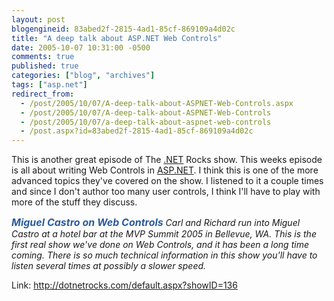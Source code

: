 ```yaml
---
layout: post
blogengineid: 83abed2f-2815-4ad1-85cf-869109a4d02c
title: "A deep talk about ASP.NET Web Controls"
date: 2005-10-07 10:31:00 -0500
comments: true
published: true
categories: ["blog", "archives"]
tags: ["asp.net"]
redirect_from: 
  - /post/2005/10/07/A-deep-talk-about-ASPNET-Web-Controls.aspx
  - /post/2005/10/07/A-deep-talk-about-ASPNET-Web-Controls
  - /post/2005/10/07/a-deep-talk-about-aspnet-web-controls
  - /post.aspx?id=83abed2f-2815-4ad1-85cf-869109a4d02c
---
```


This is another great episode of The <a title=".NET" href="http://www.microsoft.com/net/" target="_blank">.NET</a> Rocks show. This weeks episode is all about writing Web Controls in <a title="ASP.NET" href="http://asp.net" target="_blank">ASP.NET</a>. I think this is one of the more advanced topics they've covered on the show. I listened to it a couple times and since I don't author too many user controls, I think I'll have to play with more of the stuff they discuss.

<span id="ShowLatest1_lblDescription">*<span id="ShowLatest1_lblTitle" style="FONT-WEIGHT: bold; FONT-SIZE: 12pt; COLOR: #2c5c9d">Miguel Castro on Web Controls
</span>Carl and Richard run into Miguel Castro at a hotel bar at the MVP Summit 2005 in Bellevue, WA. This is the first real show we've done on Web Controls, and it has been a long time coming. There is so much technical information in this show you'll have to listen several times at possibly a slower speed.*</span>

Link: <a href="http://dotnetrocks.com/default.aspx?showID=136">http://dotnetrocks.com/default.aspx?showID=136</a>
